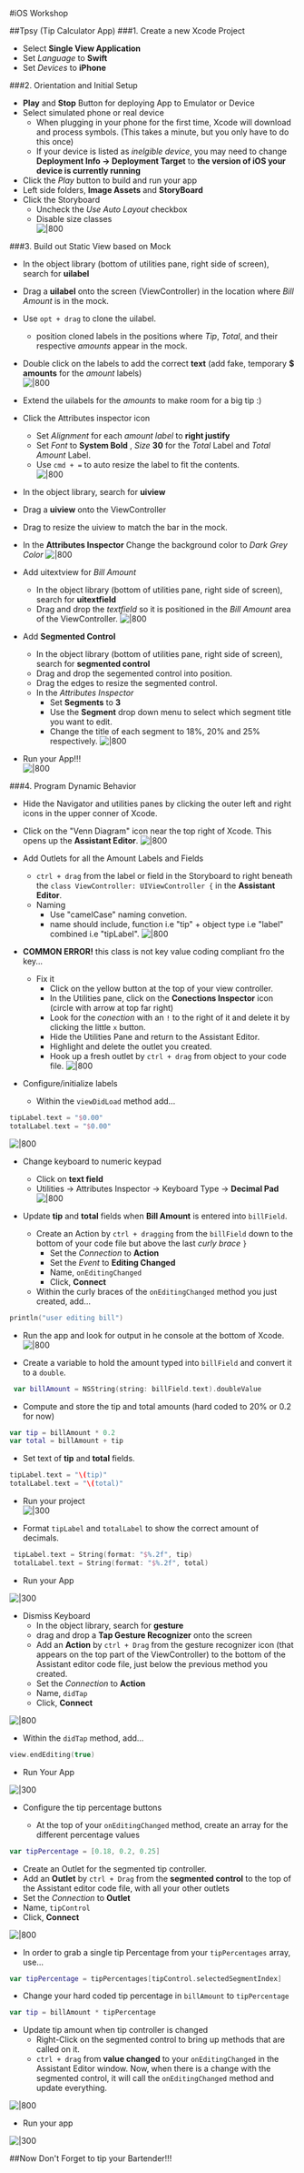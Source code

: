 #iOS Workshop

##Tpsy (Tip Calculator App)
###1.  Create a new Xcode Project
  * Select **Single View Application**
  * Set *Language* to **Swift**
  * Set *Devices* to **iPhone**

###2.  Orientation and Initial Setup
  * **Play** and **Stop** Button for deploying App to Emulator or Device
  * Select simulated phone or real device
     * When plugging in your phone for the first time, Xcode will download and process symbols. (This takes a minute, but you only have to do this once)
     * If your device is listed as *inelgible device*, you may need to change **Deployment Info -> Deployment Target** to **the version of iOS your device is currently running**
  * Click the *Play* button to build and run your app
  * Left side folders, **Image Assets** and **StoryBoard**
  * Click the Storyboard
     * Uncheck the *Use Auto Layout* checkbox 
     * Disable size classes  
![|800](http://i.imgur.com/zjqYSUT.gif)  

###3. Build out Static View based on Mock

<src img="http://i.imgur.com/VLZWM0d.png" width="250" />  
  
  * In the object library (bottom of utilities pane, right side of screen), search for **uilabel** 
  * Drag a **uilabel** onto the screen (ViewController) in the location where *Bill Amount* is in the mock.
  * Use ``opt + drag`` to clone the uilabel.
     * position cloned labels in the positions where *Tip*, *Total*, and their respective *amounts* appear in the mock.
  * Double click on the labels to add the correct **text** (add fake, temporary **$ amounts** for the *amount* labels)  
![|800](http://i.imgur.com/s5WgRWi.gif)  
  * Extend the uilabels for the *amounts* to make room for a big tip :) 
  * Click the Attributes inspector icon
     * Set *Alignment* for each *amount label* to **right justify**   
     * Set *Font* to **System Bold**	, *Size* **30** for the *Total* Label and *Total Amount* Label.
     * Use ``cmd + =`` to auto resize the label to fit the contents.  
![|800](http://i.imgur.com/U8NKdXY.gif) 
  * In the object library, search for **uiview**
  * Drag a **uiview** onto the ViewController
  * Drag to resize the uiview to match the bar in the mock.
  * In the **Attributes Inspector** Change the background color to *Dark Grey Color*
![|800](http://i.imgur.com/bm0bShS.gif)
  * Add uitextview for *Bill Amount*
    * In the object library (bottom of utilities pane, right side of screen), search for **uitextfield**  
    * Drag and drop the *textfield* so it is positioned in the *Bill Amount* area of the ViewController.
![|800](http://i.imgur.com/yPNmeVO.gif) 

  * Add **Segmented Control**
     * In the object library (bottom of utilities pane, right side of screen), search for **segmented control**  
     * Drag and drop the segemented control into position.
     * Drag the edges to resize the segmented control.
     * In the *Attributes Inspector*
        * Set **Segments** to **3**
        * Use the **Segment** drop down menu to select which segment title you want to edit.
        * Change the title of each segment to 18%, 20% and 25% respectively.
![|800](http://i.imgur.com/0bwbBVc.gif) 

  * Run your App!!!  
 ![|800](http://i.imgur.com/QyHIM9o.gif) 
 
###4. Program Dynamic Behavior
* Hide the Navigator and utilities panes by clicking the outer left and right icons in the upper conner of Xcode.
* Click on the "Venn Diagram" icon near the top right of Xcode. This opens up the **Assistant Editor**. 
![|800](http://i.imgur.com/yyiJTn8.gif)
* Add Outlets for all the Amount Labels and Fields
  * ``ctrl + drag`` from the label or field in the Storyboard to right beneath the ``class ViewController: UIViewController {`` in the **Assistant Editor**.
  * Naming
     * Use "camelCase" naming convetion. 
     * name should include, function i.e "tip" + object type i.e "label" combined i.e "tipLabel".
![|800](http://i.imgur.com/M6DAxDO.gif)
* **COMMON ERROR!** this class is not key value coding compliant fro the key...
  * Fix it
    * Click on the yellow button at the top of your view controller.
    * In the Utilities pane, click on the **Conections Inspector** icon (circle with arrow at top far right)
    * Look for the *conection* with an ``!`` to the right of it and delete it by clicking the little ``x`` button.
    * Hide the Utilities Pane and return to the Assistant Editor.
    * Highlight and delete the outlet you created.
    * Hook up a fresh outlet by ``ctrl + drag`` from object to your code file.
![|800](http://i.imgur.com/B16oB50.gif)

* Configure/initialize labels
  * Within the ``viewDidLoad`` method add...

```Swift
tipLabel.text = "$0.00"
totalLabel.text = "$0.00"
```
![|800](http://i.imgur.com/HZAR1aG.gif)

* Change keyboard to numeric keypad
  * Click on **text field**
  * Utilities -> Attributes Inspector -> Keyboard Type -> **Decimal Pad**   
![|800](http://i.imgur.com/7p1BUKv.gif)  

* Update **tip** and **total** fields when **Bill Amount** is entered into ``billField``.
  * Create an Action by ``ctrl + dragging`` from the ``billField`` down to the bottom of your code file but above the last *curly brace* ``}``
     * Set the *Connection* to **Action**
     * Set the *Event* to **Editing Changed**
     * Name, ``onEditingChanged``
     * Click, **Connect**
  * Within the curly braces of the ``onEditingChanged`` method you just created, add...

```Swift
println("user editing bill")
```
* Run the app and look for output in he console at the bottom of Xcode.
 ![|800](http://i.imgur.com/rDTIcmY.gif)
 
* Create a variable to hold the amount typed into ``billField`` and convert it to a ``double``.

```Swift
 var billAmount = NSString(string: billField.text).doubleValue
```
* Compute and store the tip and total amounts (hard coded to 20% or 0.2 for now)

```Swift
var tip = billAmount * 0.2
var total = billAmount + tip 
```

* Set text of **tip** and **total** fields.

```Swift
tipLabel.text = "\(tip)"
totalLabel.text = "\(total)"
``` 
* Run your project  
![|300](http://i.imgur.com/IarRUMY.gif)

* Format ``tipLabel`` and ``totalLabel`` to show the correct amount of decimals.

```Swift
 tipLabel.text = String(format: "$%.2f", tip)
 totalLabel.text = String(format: "$%.2f", total)
```

* Run your App  

![|300](http://i.imgur.com/pFEFhVS.gif)

* Dismiss Keyboard
  * In the object library, search for **gesture** 
  * drag and drop a **Tap Gesture Recognizer** onto the screen
  * Add an **Action** by ``ctrl + Drag`` from the gesture recognizer icon (that appears on the top part of the ViewController) to the bottom of the Assistant editor code file, just below the previous method you created.
  * Set the *Connection* to **Action**
  * Name, ``didTap``
  * Click, **Connect**  

![|800](http://i.imgur.com/0v3F1m1.gif)

  * Within the ``didTap`` method, add...

```Swift
view.endEditing(true)
```
* Run Your App  

![|300](http://i.imgur.com/aqcc7gu.gif)

* Configure the tip percentage buttons

  * At the top of your ``onEditingChanged`` method, create an array for the different percentage values

```Swift
var tipPercentage = [0.18, 0.2, 0.25]
```
  * Create an Outlet for the segmented tip controller.
  * Add an **Outlet** by ``ctrl + Drag`` from the **segmented control** to the top of the Assistant editor code file, with all your other outlets  
  * Set the *Connection* to **Outlet**
  * Name, ``tipControl``
  * Click, **Connect**   

![|800](http://i.imgur.com/ltD7HPS.gif) 

  * In order to grab a single tip Percentage from your ``tipPercentages`` array, use...

```Swift
var tipPercentage = tipPercentages[tipControl.selectedSegmentIndex]
```
  * Change your hard coded tip percentage in ``billAmount`` to ``tipPercentage``

```Swift
var tip = billAmount * tipPercentage
```
* Update tip amount when tip controller is changed
  * Right-Click on the segmented control to bring up methods that are called on it.
  * ``ctrl + drag`` from **value changed** to your ``onEditingChanged`` in the Assistant Editor window. Now, when there is a change with the segmented control, it will call the ``onEditingChanged`` method and update everything.

![|800](http://i.imgur.com/1dPYXhD.gif) 

* Run your app

![|300](http://i.imgur.com/6plXL5Z.gif)

##Now Don't Forget to tip your Bartender!!!




